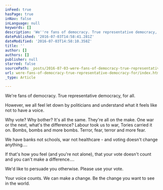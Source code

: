 ```yaml
---
inFeed: true
hasPage: true
inNav: false
inLanguage: null
keywords: []
description: 'We''re fans of democracy. True representative democracy, for all.'
datePublished: '2016-07-03T14:58:41.281Z'
dateModified: '2016-07-03T14:58:10.358Z'
title: ''
author: []
authors: []
publisher: null
starred: false
sourcePath: _posts/2016-07-03-were-fans-of-democracy-true-representative-democracy-for.md
url: were-fans-of-democracy-true-representative-democracy-for/index.html
_type: Article

---
```

We're fans of democracy. True representative democracy, for all.

However, we all feel let down by politicians and understand what it feels like not to have a voice.

Why vote? Why bother? It's all the same. They're all on the make. One war or the next, what's the difference? Labour took us to war, Tories carried it on. Bombs, bombs and more bombs. Terror, fear, terror and more fear.

We have banks not schools, war not healthcare - and voting doesn't change anything....

If that's how you feel (and you're not alone), that your vote doesn't count and you can't make a difference....

We'd like to persuade you otherwise. Please use your vote.

Your voice counts. We can make a change. Be the change you want to see in the world.